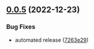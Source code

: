 ## [0.0.5](https://github.com/queen-raae/gatsby-plugin-fathom/compare/v0.0.4...v0.0.5) (2022-12-23)


### Bug Fixes

* automated release ([7263e29](https://github.com/queen-raae/gatsby-plugin-fathom/commit/7263e2916a8b2df03f8e952affc08899716d0593))
